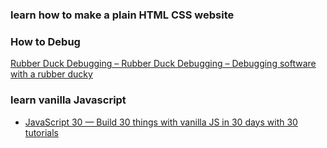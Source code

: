 ### learn how to make a plain HTML CSS website

### How to Debug
[Rubber Duck Debugging – Rubber Duck Debugging – Debugging software with a rubber ducky](https://rubberduckdebugging.com/)

### learn vanilla Javascript
- [JavaScript 30 — Build 30 things with vanilla JS in 30 days with 30 tutorials](https://javascript30.com/)